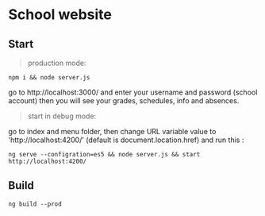 # School website

## Start

> production mode:
```
npm i && node server.js
```
go to http://localhost:3000/ and enter your username and password (school account) then you will see your grades, schedules, info and absences.

> start in debug mode:

go to index and menu folder, then change URL variable value to 'http://localhost:4200/' (default is document.location.href)
and run this :
```
ng serve --configration=es5 && node server.js && start http://localhost:4200/ 
```

## Build 
```
ng build --prod
```



